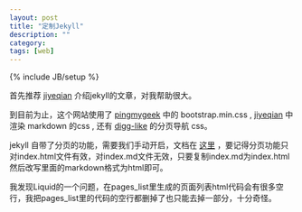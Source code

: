 ```yaml
---
layout: post
title: "定制Jekyll"
description: ""
category: 
tags: [web]
---
```

{% include JB/setup %}

首先推荐 [jiyeqian][0] 介绍jekyll的文章，对我帮助很大。

到目前为止，这个网站使用了 [pingmygeek][1] 中的 bootstrap.min.css , [jiyeqian][0] 中渲染 markdown 的css , 还有 [digg-like][2] 的分页导航 css。

jekyll 自带了分页的功能，需要我们手动开启，文档在 [这里][3] ，要记得分页功能只对index.html文件有效，对index.md文件无效，只要复制index.md为index.html然后改写里面的markdown格式为html即可。

我发现Liquid的一个问题，在pages_list里生成的页面列表html代码会有很多空行，我把pages_list里的代码的空行都删掉了也只能去掉一部分，十分奇怪。

[0]: http://jiyeqian.github.com/2012/07/host-your-pages-at-github-using-jekyll/ "jiyeqian"
[1]: http://pingmygeek.com "pingmygeek"
[2]: http://woork.blogspot.com/2008/03/perfect-pagination-style-using-css.html "digg-like"
[3]: https://github.com/mojombo/jekyll/wiki/Pagination "pagination"
